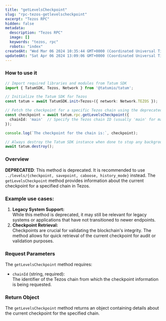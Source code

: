 ```yaml
---
title: "getLevelsCheckpoint"
slug: "rpc-tezos-getlevelscheckpoint"
excerpt: "Tezos RPC"
hidden: false
metadata: 
  description: "Tezos RPC"
  image: []
  keywords: "tezos, rpc"
  robots: "index"
createdAt: "Wed Mar 06 2024 10:35:44 GMT+0000 (Coordinated Universal Time)"
updatedAt: "Sat Apr 06 2024 13:09:06 GMT+0000 (Coordinated Universal Time)"
---
```




### How to use it

```typescript
// Import required libraries and modules from Tatum SDK
import { TatumSDK, Tezos, Network } from '@tatumio/tatum';

// Initialize the Tatum SDK for Tezos
const tatum = await TatumSDK.init<Tezos>({ network: Network.TEZOS });

// Fetch the checkpoint for a specific Tezos chain using the deprecated getLevelsCheckpoint method
const checkpoint = await tatum.rpc.getLevelsCheckpoint({
  chainId: 'main'  // Specify the Tezos chain ID (usually 'main' for mainnet)
});

console.log(`The checkpoint for the chain is:`, checkpoint);

// Always destroy the Tatum SDK instance when done to stop any background processes
await tatum.destroy();
```

### Overview

**DEPRECATED**: This method is deprecated. It is recommended to use `../levels/{checkpoint, savepoint, caboose, history_mode}` instead. The `getLevelsCheckpoint` method provides information about the current checkpoint for a specified chain in Tezos.

### Example use cases:

1. **Legacy System Support:**  
   While this method is deprecated, it may still be relevant for legacy systems or applications that have not transitioned to newer endpoints.
2. **Checkpoint Retrieval:**  
   Checkpoints are crucial for validating the blockchain's integrity. The method allows for quick retrieval of the current checkpoint for audit or validation purposes.

### Request Parameters

The `getLevelsCheckpoint` method requires:

- `chainId` (string, required):  
  The identifier of the Tezos chain from which the checkpoint information is being requested.

### Return Object

The `getLevelsCheckpoint` method returns an object containing details about the current checkpoint for the specified chain.
